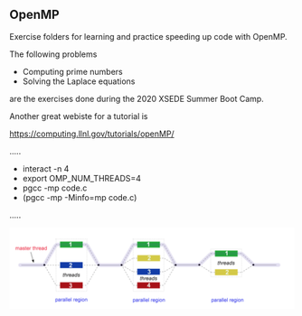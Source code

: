 ## OpenMP

Exercise folders for learning and practice speeding up code with OpenMP.

The following problems
- Computing prime numbers
- Solving the Laplace equations

are the exercises done during the 2020 XSEDE Summer Boot Camp.

Another great webiste for a tutorial is

https://computing.llnl.gov/tutorials/openMP/

.....

- interact -n 4
- export OMP_NUM_THREADS=4
- pgcc -mp code.c
- (pgcc -mp -Minfo=mp code.c)

.....

![Alt text](openMP_Logo.png?raw=true "Title")
